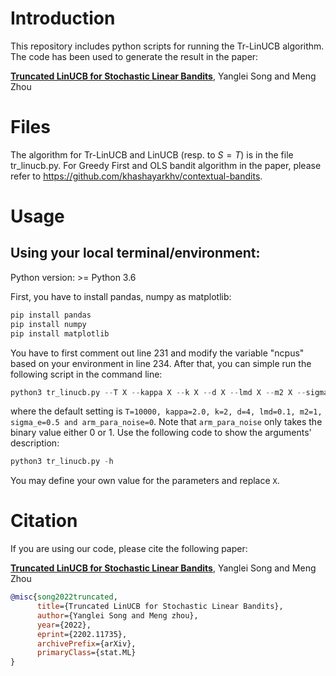 # Introduction 

This repository includes python scripts for running the Tr-LinUCB algorithm. The code has been used to generate the result in the paper:

[**Truncated LinUCB for Stochastic Linear Bandits**](https://arxiv.org/abs/2202.11735), Yanglei Song and Meng Zhou

# Files

The algorithm for Tr-LinUCB and LinUCB (resp. to $S = T$) is in the file tr_linucb.py. For Greedy First and OLS bandit algorithm in the paper, please refer to https://github.com/khashayarkhv/contextual-bandits.

# Usage

## Using your local terminal/environment:

Python version: >= Python 3.6

First, you have to install pandas, numpy as matplotlib:

```python
pip install pandas
pip install numpy
pip install matplotlib
```

You have to first comment out line 231 and modify the variable "ncpus" based on your environment in line 234. After that, you can simple run the following script in the command line:

```python
python3 tr_linucb.py --T X --kappa X --k X --d X --lmd X --m2 X --sigma_e X --arm_para_noise X
```
where the default setting is `T=10000, kappa=2.0, k=2, d=4, lmd=0.1, m2=1, sigma_e=0.5 and arm_para_noise=0`. Note that `arm_para_noise` only takes the binary value either 0 or 1. Use the following code to show the arguments' description:

```python
python3 tr_linucb.py -h
```

You may define your own value for the parameters and replace `X`.


# Citation

If you are using our code, please cite the following paper:

[**Truncated LinUCB for Stochastic Linear Bandits**](https://arxiv.org/abs/2202.11735), Yanglei Song and Meng Zhou

```bibtex
@misc{song2022truncated,
      title={Truncated LinUCB for Stochastic Linear Bandits}, 
      author={Yanglei Song and Meng zhou},
      year={2022},
      eprint={2202.11735},
      archivePrefix={arXiv},
      primaryClass={stat.ML}
}
```
